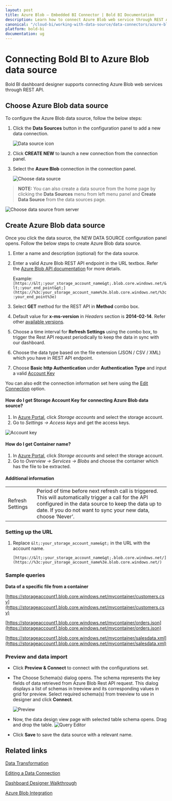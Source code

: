```yaml
---
layout: post
title: Azure Blob – Embedded BI Connector | Bold BI Documentation
description: Learn how to connect Azure Blob web service through REST API endpoint with Bold BI Embedded and create data source for widget configuration.
canonical: "/cloud-bi/working-with-data-source/data-connectors/azure-blob/"
platform: bold-bi
documentation: ug
---
```


# Connecting Bold BI to Azure Blob data source
Bold BI dashboard designer supports connecting Azure Blob web services through REST API. 

## Choose Azure Blob data source
To configure the Azure Blob data source, follow the below steps:
1. Click the **Data Sources** button in the configuration panel to add a new data connection.

   ![Data source icon](/static/assets/embedded/working-with-datasource/data-connectors/images/common/DataSourcesIcon.png)

2. Click **CREATE NEW** to launch a new connection from the connection panel.
3. Select the **Azure Blob** connection in the connection panel.

   ![Choose data source](/static/assets/embedded/working-with-datasource/data-connectors/images/AzureBlob/ChooseDS.png)

> **NOTE:**  You can also create a data source from the home page by clicking the **Data Sources** menu from left menu panel and **Create Data Source** from the data sources page.

   ![Choose data source from server](/static/assets/embedded/working-with-datasource/data-connectors/images/AzureBlob/ChooseDS_server.png)


## Create Azure Blob data source
Once you click the data source, the NEW DATA SOURCE configuration panel opens. Follow the below steps to create Azure Blob data source.
1. Enter a name and description (optional) for the data source.
2. Enter a valid Azure Blob REST API endpoint in the URL textbox. Refer the [Azure Blob API documentation](https://docs.microsoft.com/en-us/rest/api/storageservices/blob-service-rest-api) for more details.

    Example: `[https://&lt;:your_storage_account_name&gt;.blob.core.windows.net/&lt;:your_end_point&gt;](https://%3c:your_storage_account_name%3e.blob.core.windows.net/%3c:your_end_point%3e)`  

3. Select **GET** method for the REST API in **Method** combo box.
4. Default value for **x-ms-version** in *Headers* section is **2014-02-14**. Refer other [available versions](https://docs.microsoft.com/en-us/rest/api/storageservices/previous-azure-storage-service-versions#version-2012-02-12-and-later).
5. Choose a time interval for **Refresh Settings** using the combo box, to trigger the Rest API request periodically to keep the data in sync with our dashboard.  
6. Choose the data type based on the file extension (JSON / CSV / XML) which you have in REST API endpoint.
7. Choose **Basic http Authentication** under **Authentication Type** and input a valid [Account Key](/embedded-bi/working-with-data-source/data-connectors/azure-blob/#how-do-i-get-storage-account-key-for-connecting-azure-blob-data-source) 

You can also edit the connection information set here using the [Edit Connection](/embedded-bi/working-with-data-source/editing-a-data-connection/) option.

#### How do I get Storage Account Key for connecting Azure Blob data source?
1. In [Azure Portal](https://portal.azure.com/), click *Storage accounts* and select the storage account.
2. Go to *Settings -> Access keys* and get the access keys.

 ![Account key](/static/assets/embedded/working-with-datasource/data-connectors/images/AzureBlob/AccountKey.png)

#### How do I get Container name?
1. In [Azure Portal](https://portal.azure.com/), click *Storage accounts* and select the storage account.
2. Go to *Overview -> Services -> Blobs* and choose the container which has the file to be extracted.

#### Additional information
<table width="600">
<tr>
<td>
Refresh Settings
</td>
<td>
Period of time before next refresh call is triggered. This will automatically trigger a call for the API configured in the data source to keep the data up to date. If you do not want to sync your new data, choose ‘Never’.
</td>
</tr>
</table>

### Setting up the URL
1. Replace `&lt;:your_storage_account_name&gt;` in the URL with the account name.

    `[https://&lt;:your_storage_account_name&gt;.blob.core.windows.net/](https://%3c:your_storage_account_name%3e.blob.core.windows.net/)`

### Sample queries
**Data of a specific file from a container**

[https://storageaccount1.blob.core.windows.net/mycontainer/customers.csv](https://storageaccount1.blob.core.windows.net/mycontainer/customers.csv)

[https://storageaccount1.blob.core.windows.net/mycontainer/orders.json](https://storageaccount1.blob.core.windows.net/mycontainer/orders.json)

[https://storageaccount1.blob.core.windows.net/mycontainer/salesdata.xml](https://storageaccount1.blob.core.windows.net/mycontainer/salesdata.xml)

### Preview and data import
* Click **Preview & Connect** to connect with the configurations set.
* The Choose Schema(s) dialog opens. The schema represents the key fields of data retrieved from Azure Blob Rest API request. This dialog displays a list of schemas in treeview and its corresponding values in grid for preview. Select required schema(s) from treeview to use in designer and click **Connect**.

   ![Preview](/static/assets/embedded/working-with-datasource/data-connectors/images/common/Preview.png)

* Now, the data design view page with selected table schema opens. Drag and drop the table.
   ![Query Editor](/static/assets/embedded/working-with-datasource/data-connectors/images/common/QueryEditor.png)

* Click **Save** to save the data source with a relevant name.

## Related links
[Data Transformation](/embedded-bi/working-with-data-source/transforming-data/joining-table/)

[Editing a Data Connection](/embedded-bi/working-with-data-source/editing-a-data-connection/)   

[Dashboard Designer Walkthrough](/embedded-bi/getting-started/bold-bi-walk-through/)

[Azure Blob Integration](https://www.boldbi.com/integrations/azure-blob?utm_source=syncfusion&utm_medium=documentation&utm_campaign=boldbiazureblobintegration)